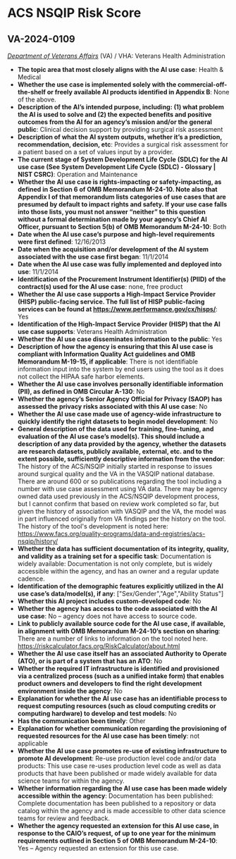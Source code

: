 # ACS NSQIP Risk Score
## VA-2024-0109
_[Department of Veterans Affairs](<../3_agency/Department of Veterans Affairs.md>)_ (VA) / VHA: Veterans Health Administration


+ **The topic area that most closely aligns with the AI use case**: Health & Medical
+ **Whether the use case is implemented solely with the commercial-off-the-shelf or freely available AI products identified in Appendix B**: None of the above.
+ **Description of the AI’s intended purpose, including: (1) what problem the AI is used to solve and (2) the expected benefits and positive outcomes from the AI for an agency’s mission and/or the general public**: Clinical decision support by providing surgical risk assessment
+ **Description of what the AI system outputs, whether it’s a prediction, recommendation, decision, etc**: Provides a surgical risk assessment for a patient based on a set of values input by a provider.
+ **The current stage of System Development Life Cycle (SDLC) for the AI use case (See System Development Life Cycle (SDLC) - Glossary | NIST CSRC)**: Operation and Maintenance
+ **Whether the AI use case is rights-impacting or safety-impacting, as defined in Section 6 of OMB Memorandum M-24-10. Note also that Appendix I of that memorandum lists categories of use cases that are presumed by default to impact rights and safety. If your use case falls into those lists, you must not answer “neither” to this question without a formal determination made by your agency’s Chief AI Officer, pursuant to Section 5(b) of OMB Memorandum M-24-10**: Both
+ **Date when the AI use case’s purpose and high-level requirements were first defined**: 12/16/2013
+ **Date when the acquisition and/or development of the AI system associated with the use case first began**: 11/1/2014
+ **Date when the AI use case was fully implemented and deployed into use**: 11/1/2014
+ **Identification of the Procurement Instrument Identifier(s) (PIID) of the contract(s) used for the AI use case**: none, free product
+ **Whether the AI use case supports a High-Impact Service Provider (HISP) public-facing service. The full list of HISP public-facing services can be found at https://www.performance.gov/cx/hisps/**: Yes
+ **Identification of the High-Impact Service Provider (HISP) that the AI use case supports**: Veterans Health Administration
+ **Whether the AI use case disseminates information to the public**: Yes
+ **Description of how the agency is ensuring that this AI use case is compliant with Information Quality Act guidelines and OMB Memorandum M-19-15, if applicable**: There is not identifiable information input into the system by end users using the tool as it does not collect the HIPAA safe harbor elements.
+ **Whether the AI use case involves personally identifiable information (PII), as defined in OMB Circular A-130**: No
+ **Whether the agency’s Senior Agency Official for Privacy (SAOP) has assessed the privacy risks associated with this AI use case**: No
+ **Whether the AI use case made use of agency-wide infrastructure to quickly identify the right datasets to begin model development**: No
+ **General description of the data used for training, fine-tuning, and evaluation of the AI use case’s model(s). This should include a description of any data provided by the agency, whether the datasets are research datasets, publicly available, external, etc. and to the extent possible, sufficiently descriptive information from the vendor**: The history of the ACS/NSQIP initially started in response to issues around surgical quality and the VA in the VASQIP national database.  There are around 600 or so publications regarding the tool including a number with use case assessment using VA data.  There may be agency owned data used previously in the ACS/NSQIP development process, but I cannot confirm that based on review work completed so far, but given the history of association with VASQIP and the VA, the model was in part influenced originally from VA findings per the history on the tool.    The history of the tool's development is noted here:  https://www.facs.org/quality-programs/data-and-registries/acs-nsqip/history/
+ **Whether the data has sufficient documentation of its integrity, quality, and validity as a training set for a specific task**: Documentation is widely available: Documentation is not only complete, but is widely accessible within the agency, and has an owner and a regular update cadence.
+ **Identification of the demographic features explicitly utilized in the AI use case’s data/model(s), if any**: ["Sex/Gender","Age","Ability Status"]
+ **Whether this AI project includes custom-developed code**: No
+ **Whether the agency has access to the code associated with the AI use case**: No – agency does not have access to source code.
+ **Link to publicly available source code for the AI use case, if available, in alignment with OMB Memorandum M-24-10’s section on sharing**: There are a number of links to information on the tool noted here.  https://riskcalculator.facs.org/RiskCalculator/about.html
+ **Whether the AI use case itself has an associated Authority to Operate (ATO), or is part of a system that has an ATO**: No
+ **Whether the required IT infrastructure is identified and provisioned via a centralized process (such as a unified intake form) that enables product owners and developers to find the right development environment inside the agency**: No
+ **Explanation for whether the AI use case has an identifiable process to request computing resources (such as cloud computing credits or computing hardware) to develop and test models**: No
+ **Has the communication been timely**: Other
+ **Explanation for whether communication regarding the provisioning of requested resources for the AI use case has been timely**: not applicable
+ **Whether the AI use case promotes re-use of existing infrastructure to promote AI development**: Re-use production level code and/or data products: This use case re-uses production level code as well as data products that have been published or made widely available for data science teams for within the agency.
+ **Whether information regarding the AI use case has been made widely accessible within the agency**: Documentation has been published: Complete documentation has been published to a repository or data catalog within the agency and is made accessible to other data science teams for review and feedback.
+ **Whether the agency requested an extension for this AI use case, in response to the CAIO’s request, of up to one year for the minimum requirements outlined in Section 5 of OMB Memorandum M-24-10**: Yes – Agency requested an extension for this use case.